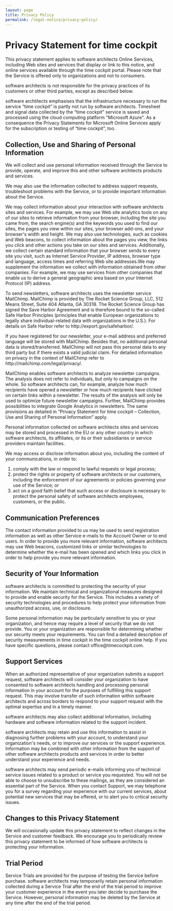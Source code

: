 ```yaml
---
layout: page
title: Privacy Policy
permalink: /legal-notice/privacy-policy/
---
```


<h1>Privacy Statement for time cockpit</h1><p>This privacy statement applies to software architects Online Services, including Web sites and services that display or link to this notice, and online services available through the time cockpit portal. Please note that the Service is offered only to organizations and not to consumers.</p><p>software architects is not responsible for the privacy practices of its customers or other third parties, except as described below.</p><p>software archtitects emphasises that the infrastructure necessary to run the service “time cockpit” is partly not run by software architects. Timesheet and signal data collected by the “time cockpit” service is saved and processed using the cloud computing platform "Microsoft Azure". As a consequence the Privacy Statements for Microsoft Online Services apply for the subscription or testing of “time cockpit”, too.</p><h2>Collection, Use and Sharing of Personal Information</h2><p>We will collect and use personal information received through the Service to provide, operate, and improve this and other software architects products and services.</p><p>We may also use the information collected to address support requests, troubleshoot problems with the Service, or to provide important information about the Service.</p><p>We may collect information about your interaction with software architects sites and services. For example, we may use Web site analytics tools on any of our sites to retrieve information from your browser, including the site you came from, the search engine(s) and the keywords you used to find our sites, the pages you view within our sites, your browser add-ons, and your browser's width and height. We may also use technologies, such as cookies and Web beacons, to collect information about the pages you view, the links you click and other actions you take on our sites and services. Additionally, we collect certain standard information that your browser sends to every site you visit, such as Internet Service Provider, IP address, browser type and language, access times and referring Web site addresses.We may supplement the information we collect with information obtained from other companies. For example, we may use services from other companies that enable us to derive a general geographic area based on your Internet Protocol (IP) address.</p><p>To send newsletters, software architects uses the newsletter service MailChimp. MailChimp is provided by The Rocket Science Group, LLC, 512 Means Street, Suite 404 Atlanta, GA 30318. The Rocket Science Group has signed the Save Harbor Agreement and is therefore bound to the so-called Safe Harbor Principles (principles that enable European organizations to legally share individual-related data with organizations in the U.S.). For details on Safe Harbor refer to http://export.gov/safeharbor/.</p><p>If you have registered for our newsletter, your e-mail address and preferred language will be stored with MailChimp. Besides that, no additional personal data is stored/transferred. MailChimp will not pass this personal data to any third party but if there exists a valid judicial claim. For detailed information on privacy in the context of MailChimp refer to http://mailchimp.com/legal/privacy/.</p><p>MailChimp enables software architects to analyze newsletter campaigns. The analysis does not refer to individuals, but only to campaigns on the whole. So software architects can, for example, analyze how much recipients have opened a newsletter or how much recipients have clicked on certain links within a newsletter. The results of the analysis will only be used to optimize future newsletter campaigns. Further, MailChimp provides possibilities to integrate Google Analytics in newsletters. The same provisions as detailed in “Privacy Statement for time cockpit – Collection, Use and Sharing of Personal Information” apply.</p><p>Personal information collected on software architects sites and services may be stored and processed in the EU or any other country in which software architects, its affiliates, or its or their subsidiaries or service providers maintain facilities.</p><p>We may access or disclose information about you, including the content of your communications, in order to:</p><ol>
  <li>comply with the law or respond to lawful requests or legal process;</li>
  <li>protect the rights or property of software architects or our customers, including the enforcement of our agreements or policies governing your use of the Service; or</li>
  <li>act on a good faith belief that such access or disclosure is necessary to protect the personal safety of software architects employees, customers, or the public.</li>
</ol><h2>Communication Preferences</h2><p>The contact information provided to us may be used to send registration information as well as other Service e-mails to the Account Owner or to end users. In order to provide you more relevant information, software architects may use Web beacons, customized links or similar technologies to determine whether the e-mail has been opened and which links you click in order to help provide you more relevant information.</p><h2>Security of Your Information</h2><p>software architects is committed to protecting the security of your information. We maintain technical and organizational measures designed to provide and enable security for the Service. This includes a variety of security technologies and procedures to help protect your information from unauthorized access, use, or disclosure.</p><p>Some personal information may be particularly sensitive to you or your organization, and hence may require a level of security that we do not provide. You or your organization are responsible for determining whether our security meets your requirements. You can find a detailed description of security measurements in time cockpit in the time cockpit online help. If you have specific questions, please contact office@timecockpit.com.</p><h2>Support Services</h2><p>When an authorized representative of your organization submits a support request, software architects will consider your organization to have consented to software architects handling and processing personal information in your account for the purposes of fulfilling this support request. This may involve transfer of such information within software architects and across borders to respond to your support request with the optimal expertise and in a timely manner.</p><p>software architects may also collect additional information, including hardware and software information related to the support incident.</p><p>software architects may retain and use this information to assist in diagnosing further problems with your account, to understand your organization's needs, or to improve our services or the support experience. Information may be combined with other information from the support of other software architects products and services in order to better understand your experience and needs.</p><p>software architects may send periodic e-mails informing you of technical service issues related to a product or service you requested. You will not be able to choose to unsubscribe to these mailings, as they are considered an essential part of the Service. When you contact Support, we may telephone you for a survey regarding your experience with our current services, about potential new services that may be offered, or to alert you to critical security issues.</p><h2>Changes to this Privacy Statement</h2><p>We will occasionally update this privacy statement to reflect changes in the Service and customer feedback. We encourage you to periodically review this privacy statement to be informed of how software architects is protecting your information.</p><h2>Trial Period</h2><p>Service Trials are provided for the purpose of testing the Service before purchase. software architects may temporarily retain personal information collected during a Service Trial after the end of the trial period to improve your customer experience in the event you later decide to purchase the Service. However, personal information may be deleted by the Service at any time after the end of the trial period.</p>